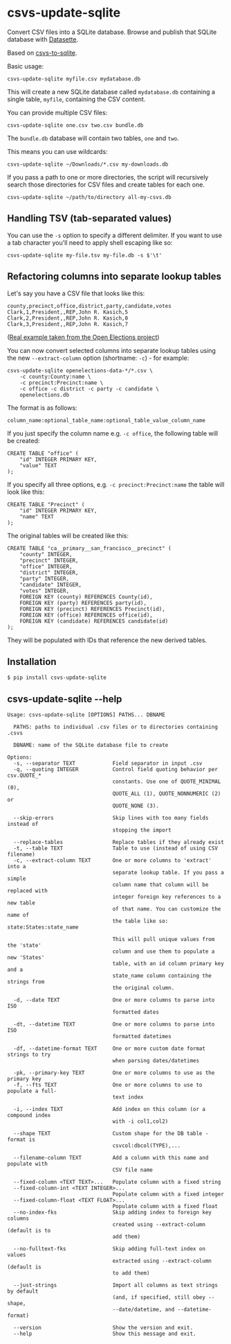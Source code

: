 # csvs-update-sqlite

Convert CSV files into a SQLite database. Browse and publish that SQLite database with [Datasette](https://github.com/simonw/datasette).

Based on [csvs-to-sqlite](https://github.com/simonw/csvs-to-sqlite).

Basic usage:

    csvs-update-sqlite myfile.csv mydatabase.db

This will create a new SQLite database called `mydatabase.db` containing a
single table, `myfile`, containing the CSV content.

You can provide multiple CSV files:

    csvs-update-sqlite one.csv two.csv bundle.db

The `bundle.db` database will contain two tables, `one` and `two`.

This means you can use wildcards:

    csvs-update-sqlite ~/Downloads/*.csv my-downloads.db

If you pass a path to one or more directories, the script will recursively
search those directories for CSV files and create tables for each one.

    csvs-update-sqlite ~/path/to/directory all-my-csvs.db

## Handling TSV (tab-separated values)

You can use the `-s` option to specify a different delimiter. If you want
to use a tab character you'll need to apply shell escaping like so:

    csvs-update-sqlite my-file.tsv my-file.db -s $'\t'

## Refactoring columns into separate lookup tables

Let's say you have a CSV file that looks like this:

    county,precinct,office,district,party,candidate,votes
    Clark,1,President,,REP,John R. Kasich,5
    Clark,2,President,,REP,John R. Kasich,0
    Clark,3,President,,REP,John R. Kasich,7

([Real example taken from the Open Elections project](https://github.com/openelections/openelections-data-sd/blob/master/2016/20160607__sd__primary__clark__precinct.csv))

You can now convert selected columns into separate lookup tables using the new
`--extract-column` option (shortname: `-c`) - for example:

    csvs-update-sqlite openelections-data-*/*.csv \
        -c county:County:name \
        -c precinct:Precinct:name \
        -c office -c district -c party -c candidate \
        openelections.db

The format is as follows:

    column_name:optional_table_name:optional_table_value_column_name

If you just specify the column name e.g. `-c office`, the following table will
be created:

    CREATE TABLE "office" (
        "id" INTEGER PRIMARY KEY,
        "value" TEXT
    );

If you specify all three options, e.g. `-c precinct:Precinct:name` the table
will look like this:

    CREATE TABLE "Precinct" (
        "id" INTEGER PRIMARY KEY,
        "name" TEXT
    );

The original tables will be created like this:

    CREATE TABLE "ca__primary__san_francisco__precinct" (
        "county" INTEGER,
        "precinct" INTEGER,
        "office" INTEGER,
        "district" INTEGER,
        "party" INTEGER,
        "candidate" INTEGER,
        "votes" INTEGER,
        FOREIGN KEY (county) REFERENCES County(id),
        FOREIGN KEY (party) REFERENCES party(id),
        FOREIGN KEY (precinct) REFERENCES Precinct(id),
        FOREIGN KEY (office) REFERENCES office(id),
        FOREIGN KEY (candidate) REFERENCES candidate(id)
    );

They will be populated with IDs that reference the new derived tables.

## Installation

    $ pip install csvs-update-sqlite

## csvs-update-sqlite --help

<!-- [[[cog
import cog
from csvs_update_sqlite import cli
from click.testing import CliRunner
runner = CliRunner()
result = runner.invoke(cli.cli, ["--help"])
help = result.output.replace("Usage: cli", "Usage: csvs-update-sqlite")
cog.out(
    "```\n{}\n```".format(help)
)
]]] -->
```
Usage: csvs-update-sqlite [OPTIONS] PATHS... DBNAME

  PATHS: paths to individual .csv files or to directories containing .csvs

  DBNAME: name of the SQLite database file to create

Options:
  -s, --separator TEXT            Field separator in input .csv
  -q, --quoting INTEGER           Control field quoting behavior per csv.QUOTE_*
                                  constants. Use one of QUOTE_MINIMAL (0),
                                  QUOTE_ALL (1), QUOTE_NONNUMERIC (2) or
                                  QUOTE_NONE (3).

  --skip-errors                   Skip lines with too many fields instead of
                                  stopping the import

  --replace-tables                Replace tables if they already exist
  -t, --table TEXT                Table to use (instead of using CSV filename)
  -c, --extract-column TEXT       One or more columns to 'extract' into a
                                  separate lookup table. If you pass a simple
                                  column name that column will be replaced with
                                  integer foreign key references to a new table
                                  of that name. You can customize the name of
                                  the table like so:     state:States:state_name
                                  
                                  This will pull unique values from the 'state'
                                  column and use them to populate a new 'States'
                                  table, with an id column primary key and a
                                  state_name column containing the strings from
                                  the original column.

  -d, --date TEXT                 One or more columns to parse into ISO
                                  formatted dates

  -dt, --datetime TEXT            One or more columns to parse into ISO
                                  formatted datetimes

  -df, --datetime-format TEXT     One or more custom date format strings to try
                                  when parsing dates/datetimes

  -pk, --primary-key TEXT         One or more columns to use as the primary key
  -f, --fts TEXT                  One or more columns to use to populate a full-
                                  text index

  -i, --index TEXT                Add index on this column (or a compound index
                                  with -i col1,col2)

  --shape TEXT                    Custom shape for the DB table - format is
                                  csvcol:dbcol(TYPE),...

  --filename-column TEXT          Add a column with this name and populate with
                                  CSV file name

  --fixed-column <TEXT TEXT>...   Populate column with a fixed string
  --fixed-column-int <TEXT INTEGER>...
                                  Populate column with a fixed integer
  --fixed-column-float <TEXT FLOAT>...
                                  Populate column with a fixed float
  --no-index-fks                  Skip adding index to foreign key columns
                                  created using --extract-column (default is to
                                  add them)

  --no-fulltext-fks               Skip adding full-text index on values
                                  extracted using --extract-column (default is
                                  to add them)

  --just-strings                  Import all columns as text strings by default
                                  (and, if specified, still obey --shape,
                                  --date/datetime, and --datetime-format)

  --version                       Show the version and exit.
  --help                          Show this message and exit.

```
<!-- [[[end]]] -->
